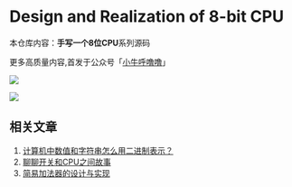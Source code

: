 # Design and Realization of 8-bit CPU

本仓库内容：**手写一个8位CPU**系列源码



更多高质量内容,首发于公众号「[小牛呼噜噜](https://www.xiaoniuhululu.com/images/zj/Snipaste_2022-11-16_23-13-49.png)」



![](https://github.com/xiaoniuhululu/CPUProject/blob/main/picture/weixin_gzh_xiaoniuhululu.png)



![](https://image-upload-xiaoniuhululu.oss-cn-shanghai.aliyuncs.com/imageZJ/weixin_gzh_xiaoniuhululu.png)



## 相关文章



1. [计算机中数值和字符串怎么用二进制表示？](https://mp.weixin.qq.com/s/66-7z19yJ2EPDVRxfrXK3g)
2. [聊聊开关和CPU之间故事](https://mp.weixin.qq.com/s/hbnZcBsXd3FZUTKkkv1Ysg)
3. [简易加法器的设计与实现](https://mp.weixin.qq.com/s/gs6deuzyD_DaMlWZH9EfJw)






